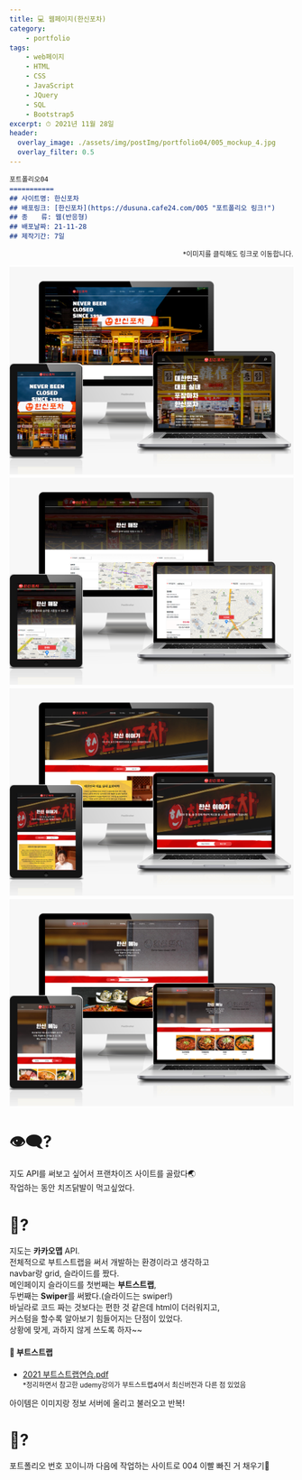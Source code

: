 ```yaml
---
title: 💻 웹페이지(한신포차)
category: 
    - portfolio
tags: 
    - web페이지
    - HTML
    - CSS
    - JavaScript
    - JQuery
    - SQL
    - Bootstrap5
excerpt: ⏱ 2021년 11월 28일
header:
  overlay_image: ./assets/img/postImg/portfolio04/005_mockup_4.jpg
  overlay_filter: 0.5
---
```

<style>
    .imgBox>*:first-child {
        width: calc(50% - 10px);
        flex: 1 1 calc(50% - 10px);
    }
</style>

```markdown
포트폴리오04
===========
## 사이트명: 한신포차
## 배포링크: [한신포차](https://dusuna.cafe24.com/005 "포트폴리오 링크!")
## 종　　류: 웹(반응형)
## 배포날짜: 21-11-28
## 제작기간: 7일
```
<p style="font-size: 12px; text-align: right;">
    *이미지를 클릭해도 링크로 이동합니다.
</p>
<div class="imgBox">
    <a href="https://dusuna.cafe24.com/005/">
        <img src="./assets/img/postImg/portfolio04/005_mockup_1.jpg" alt="">
    </a>
    <a href="https://dusuna.cafe24.com/005/">
        <img src="./assets/img/postImg/portfolio04/005_mockup_4.jpg" alt="">
    </a>
    <a href="https://dusuna.cafe24.com/005/">
        <img src="./assets/img/postImg/portfolio04/005_mockup_2.jpg" alt="">
    </a>
    <a href="https://dusuna.cafe24.com/005/">
        <img src="./assets/img/postImg/portfolio04/005_mockup_3.jpg" alt="">
    </a>
</div>

# 👁‍🗨?
지도 API를 써보고 싶어서 프랜차이즈 사이트를 골랐다🌏  
작업하는 동안 치즈닭발이 먹고싶었다.

# 💬?  
지도는 __카카오맵__ API.  
전체적으로 부트스트랩을 써서 개발하는 환경이라고 생각하고  
navbar랑 grid, 슬라이드를 짰다.  
메인페이지 슬라이드를 첫번째는 **부트스트랩**,  
두번째는 **Swiper**를 써봤다.(슬라이드는 swiper!)  
바닐라로 코드 짜는 것보다는 편한 것 같은데 html이 더러워지고,  
커스텀을 할수록 알아보기 힘들어지는 단점이 있었다.  
상황에 맞게, 과하지 않게 쓰도록 하자~~  
  
#### 📜 부트스트랩 
- [2021 부트스트랩연습.pdf](https://dusuna.cafe24.com/PDF/2021_%EB%B6%80%ED%8A%B8%EC%8A%A4%ED%8A%B8%EB%9E%A9%EC%97%B0%EC%8A%B5.pdf "PDF바로가기")  
<span style="font-size: 12px; line-height: 1">*정리하면서 참고한 udemy강의가 부트스트랩4여서 최신버전과 다른 점 있었음</span>

아이템은 이미지랑 정보 서버에 올리고 불러오고 반복!

# 💭?
포트폴리오 번호 꼬이니까 다음에 작업하는 사이트로 004 이빨 빠진 거 채우기🤔
